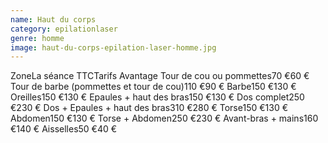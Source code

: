 ```yaml
---
name: Haut du corps
category: epilationlaser
genre: homme
image: haut-du-corps-epilation-laser-homme.jpg
---
```

<div class="grid grid-cols-3 gap-4 sm:text-base text-sm  max-w-[850px] text-center border border-black px-6 sm:px-12 py-8 mx-auto">
<span class="font-bold text-left">Zone</span><span class="font-bold">La séance TTC</span><span class="font-bold">Tarifs Avantage</span>
<span class="text-left">Tour de cou ou pommettes</span><span>70 €</span><span>60 €</span>
<span class="text-left">Tour de barbe (pommettes et tour de cou)</span><span>110 €</span><span>90 €</span>
<span class="text-left">Barbe</span><span>150 €</span><span>130 €</span>
<span class="text-left">Oreilles</span><span>150 €</span><span>130 €</span>
<span class="text-left">Epaules + haut des bras</span><span>150 €</span><span>130 €</span>
<span class="text-left">Dos complet</span><span>250 €</span><span>230 €</span>
<span class="text-left">Dos + Epaules + haut des bras</span><span>310 €</span><span>280 €</span>
<span class="text-left">Torse</span><span>150 €</span><span>130 €</span>
<span class="text-left">Abdomen</span><span>150 €</span><span>130 €</span>
<span class="text-left">Torse + Abdomen</span><span>250 €</span><span>230 €</span>
<span class="text-left">Avant-bras + mains</span><span>160 €</span><span>140 €</span>
<span class="text-left">Aisselles</span><span>50 €</span><span>40 €</span>
</div>